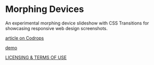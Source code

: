 
Morphing Devices
=========

An experimental morphing device slideshow with CSS Transitions for showcasing responsive web design screenshots.

[article on Codrops](http://tympanus.net/codrops/?p=15036)

[demo](http://tympanus.net/Development/MorphingDevices/)

[LICENSING & TERMS OF USE](http://tympanus.net/codrops/licensing/)